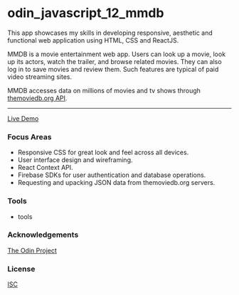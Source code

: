 # odin_javascript_12_mmdb

This app showcases my skills in developing responsive, aesthetic and functional web application using HTML, CSS and ReactJS.

MMDB is a movie entertainment web app. Users can look up a movie, look up its actors, watch the trailer, and browse related movies. They can also log in to save movies and review them. Such features are typical of paid video streaming sites.

MMDB accesses data on millions of movies and tv shows through [themoviedb.org API](https://www.developers.themoviedb.org).

<hr/>

[Live Demo](https://mmdb-97518.web.app)

### Focus Areas

- Responsive CSS for great look and feel across all devices.
- User interface design and wireframing.
- React Context API.
- Firebase SDKs for user authentication and database operations.
- Requesting and upacking JSON data from themoviedb.org servers.

### Tools

- tools

### Acknowledgements

[The Odin Project](https://www.theodinproject.com/)

### License

[ISC](https://opensource.org/licenses/ISC)
